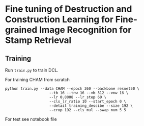 # Fine tuning of Destruction and Construction Learning for Fine-grained Image Recognition for Stamp Retrieval

## Training

Run `train.py` to train DCL.

For training CHAM from scratch

```shell
python train.py --data CHAM --epoch 360 --backbone resnet50 \
                    --tb 16 --tnw 16 --vb 512 --vnw 16 \
                    --lr 0.0008 --lr_step 60 \
                    --cls_lr_ratio 10 --start_epoch 0 \
                    --detail training_descibe --size 192 \
                    --crop 192 --cls_mul --swap_num 5 5
```
For test see notebook file